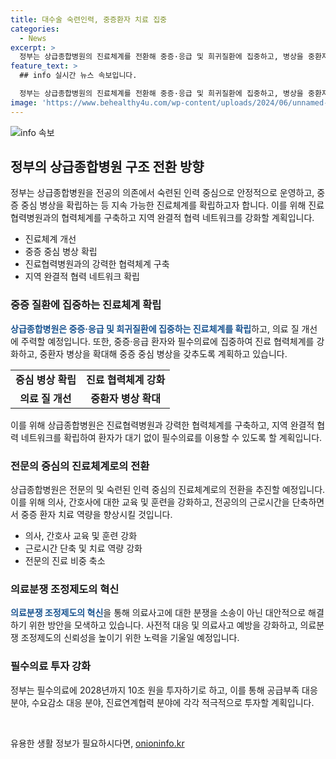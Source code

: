 ```yaml
---
title: 대수술 숙련인력, 중증환자 치료 집중
categories:
  - News
excerpt: >
  정부는 상급종합병원의 진료체계를 전환해 중증·응급 및 희귀질환에 집중하고, 병상을 중환자 병상 중심으로 확대하며 2028년까지 10조 원 + α를 필수의료에 투자 계획이다. 노연홍 의료개혁특별위원회 위원장을 주재로 4개 부처 정부위원과 15명의 민간위원이 참석했으며, 상급종합병원의 전문의 의존을 줄이고 숙련된 인력 중심의 진료체계, 진료협력병원과의 협력체계 강화, 의료분쟁 조정제도 개선 등이 주요 방향이다. 이번 구조 전환은 2027년부터 시작되어 시범사업을 통해 3년 동안 진행될 예정이며, 의료분쟁 조정제도의 혁신과 필수의료 투자 강화 등을 통해 지속 가능한 진료체계를 구축하고자 한다.
feature_text: >
  ## info 실시간 뉴스 속보입니다.

  정부는 상급종합병원의 진료체계를 전환해 중증·응급 및 희귀질환에 집중하고, 병상을 중환자 병상 중심으로 확대하며 2028년까지 10조 원 + α를 필수의료에 투자 계획이다. 노연홍 의료개혁특별위원회 위원장을 주재로 4개 부처 정부위원과 15명의 민간위원이 참석했으며, 상급종합병원의 전문의 의존을 줄이고 숙련된 인력 중심의 진료체계, 진료협력병원과의 협력체계 강화, 의료분쟁 조정제도 개선 등이 주요 방향이다. 이번 구조 전환은 2027년부터 시작되어 시범사업을 통해 3년 동안 진행될 예정이며, 의료분쟁 조정제도의 혁신과 필수의료 투자 강화 등을 통해 지속 가능한 진료체계를 구축하고자 한다.
image: 'https://www.behealthy4u.com/wp-content/uploads/2024/06/unnamed-file.png'
---
```


<p><img src="https://www.behealthy4u.com/wp-content/uploads/2024/06/unnamed-file.png" alt="info 속보" /></p>

<h2 data-ke-size="size26">정부의 상급종합병원 구조 전환 방향</h2>

<p data-ke-size="size16">정부는 상급종합병원을 전공의 의존에서 숙련된 인력 중심으로 안정적으로 운영하고, 중증 중심 병상을 확립하는 등 지속 가능한 진료체계를 확립하고자 합니다. 이를 위해 진료협력병원과의 협력체계를 구축하고 지역 완결적 협력 네트워크를 강화할 계획입니다.</p>

<ul>
<li>진료체계 개선</li>
<li>중증 중심 병상 확립</li>
<li>진료협력병원과의 강력한 협력체계 구축</li>
<li>지역 완결적 협력 네트워크 확립</li>
</ul>

<h3>중증 질환에 집중하는 진료체계 확립</h3>

<p data-ke-size="size16"><b><span style="color: #1a5490;">상급종합병원은 중증·응급 및 희귀질환에 집중하는 진료체계를 확립</span></b>하고, 의료 질 개선에 주력할 예정입니다. 또한, 중증·응급 환자와 필수의료에 집중하여 진료 협력체계를 강화하고, 중환자 병상을 확대해 중증 중심 병상을 갖추도록 계획하고 있습니다.</p>

<table>
<tr>
<td style="text-align: center; height: 17px;"><b>중심 병상 확립</b></td>
<td style="text-align: center; height: 17px;"><b>진료 협력체계 강화</b></td>
</tr>
<tr>
<td style="text-align: center; height: 17px;"><b>의료 질 개선</b></td>
<td style="text-align: center; height: 17px;"><b>중환자 병상 확대</b></td>
</tr>
</table>

<p data-ke-size="size16">이를 위해 상급종합병원은 진료협력병원과 강력한 협력체계를 구축하고, 지역 완결적 협력 네트워크를 확립하여 환자가 대기 없이 필수의료를 이용할 수 있도록 할 계획입니다.</p>

<h3>전문의 중심의 진료체계로의 전환</h3>

<p data-ke-size="size16">상급종합병원은 전문의 및 숙련된 인력 중심의 진료체계로의 전환을 추진할 예정입니다. 이를 위해 의사, 간호사에 대한 교육 및 훈련을 강화하고, 전공의의 근로시간을 단축하면서 중증 환자 치료 역량을 향상시킬 것입니다.</p>

<ul>
<li>의사, 간호사 교육 및 훈련 강화</li>
<li>근로시간 단축 및 치료 역량 강화</li>
<li>전문의 진료 비중 축소</li>
</ul>

<h3>의료분쟁 조정제도의 혁신</h3>

<p data-ke-size="size16"><b><span style="color: #1a5490;">의료분쟁 조정제도의 혁신</span></b>을 통해 의료사고에 대한 분쟁을 소송이 아닌 대안적으로 해결하기 위한 방안을 모색하고 있습니다. 사전적 대응 및 의료사고 예방을 강화하고, 의료분쟁 조정제도의 신뢰성을 높이기 위한 노력을 기울일 예정입니다.</p>

<h3>필수의료 투자 강화</h3>

<p data-ke-size="size16">정부는 필수의료에 2028년까지 10조 원을 투자하기로 하고, 이를 통해 공급부족 대응 분야, 수요감소 대응 분야, 진료연계협력 분야에 각각 적극적으로 투자할 계획입니다.</p>

<p data-ke-size="size16">&nbsp;</p>
유용한 생활 정보가 필요하시다면, <a href="https://onioninfo.kr" rel="dofollow">onioninfo.kr</a>


